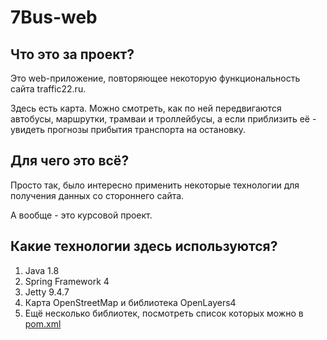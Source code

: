 # 7Bus-web

## Что это за проект?
Это web-приложение, повторяющее некоторую функциональность сайта traffic22.ru.

Здесь есть карта. Можно смотреть, как по ней передвигаются автобусы, маршрутки, трамваи и троллейбусы, а если приблизить её - увидеть прогнозы прибытия транспорта на остановку.

## Для чего это всё?
Просто так, было интересно применить некоторые технологии для получения данных со стороннего сайта. 

А вообще - это курсовой проект.

## Какие технологии здесь используются?

1. Java 1.8
2. Spring Framework 4
3. Jetty 9.4.7
4. Карта OpenStreetMap и библиотека OpenLayers4
5. Ещё несколько библиотек, посмотреть список которых можно в [pom.xml](city3852/pom.xml)
